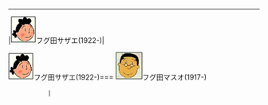 ------------------------------------------------------------------------------
|![フグ田サザエ](/images/F/Fuguta_Sazae_フグ田サザエ_1922.png)フグ田サザエ(1922-)|



![フグ田サザエ](/images/F/Fuguta_Sazae_フグ田サザエ_1922.png)フグ田サザエ(1922-)===
![フグ田マスオ](/images/F/Fuguta_Masuo_フグ田マスオ_1917.png)フグ田マスオ(1917-)

               |
